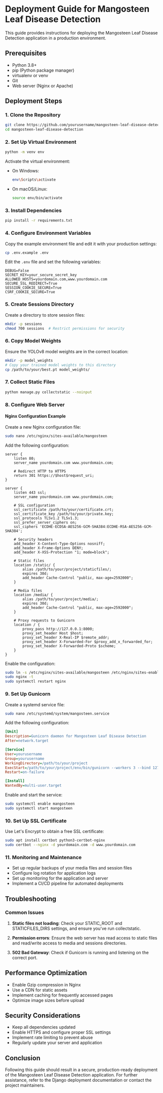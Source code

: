 # Deployment Guide for Mangosteen Leaf Disease Detection

This guide provides instructions for deploying the Mangosteen Leaf Disease Detection application in a production environment.

## Prerequisites

- Python 3.8+
- pip (Python package manager)
- virtualenv or venv
- Git
- Web server (Nginx or Apache)

## Deployment Steps

### 1. Clone the Repository

```bash
git clone https://github.com/yourusername/mangosteen-leaf-disease-detection.git
cd mangosteen-leaf-disease-detection
```

### 2. Set Up Virtual Environment

```bash
python -m venv env
```

Activate the virtual environment:

- On Windows:
  ```bash
  env\Scripts\activate
  ```
- On macOS/Linux:
  ```bash
  source env/bin/activate
  ```

### 3. Install Dependencies

```bash
pip install -r requirements.txt
```

### 4. Configure Environment Variables

Copy the example environment file and edit it with your production settings:

```bash
cp .env.example .env
```

Edit the `.env` file and set the following variables:

```
DEBUG=False
SECRET_KEY=your_secure_secret_key
ALLOWED_HOSTS=yourdomain.com,www.yourdomain.com
SECURE_SSL_REDIRECT=True
SESSION_COOKIE_SECURE=True
CSRF_COOKIE_SECURE=True
```

### 5. Create Sessions Directory

Create a directory to store session files:

```bash
mkdir -p sessions
chmod 700 sessions  # Restrict permissions for security
```

### 6. Copy Model Weights

Ensure the YOLOv8 model weights are in the correct location:

```bash
mkdir -p model_weights
# Copy your trained model weights to this directory
cp /path/to/your/best.pt model_weights/
```

### 7. Collect Static Files

```bash
python manage.py collectstatic --noinput
```

### 8. Configure Web Server

#### Nginx Configuration Example

Create a new Nginx configuration file:

```bash
sudo nano /etc/nginx/sites-available/mangosteen
```

Add the following configuration:

```nginx
server {
    listen 80;
    server_name yourdomain.com www.yourdomain.com;
    
    # Redirect HTTP to HTTPS
    return 301 https://$host$request_uri;
}

server {
    listen 443 ssl;
    server_name yourdomain.com www.yourdomain.com;
    
    # SSL configuration
    ssl_certificate /path/to/your/certificate.crt;
    ssl_certificate_key /path/to/your/private.key;
    ssl_protocols TLSv1.2 TLSv1.3;
    ssl_prefer_server_ciphers on;
    ssl_ciphers 'ECDHE-ECDSA-AES256-GCM-SHA384:ECDHE-RSA-AES256-GCM-SHA384';
    
    # Security headers
    add_header X-Content-Type-Options nosniff;
    add_header X-Frame-Options DENY;
    add_header X-XSS-Protection "1; mode=block";
    
    # Static files
    location /static/ {
        alias /path/to/your/project/staticfiles/;
        expires 30d;
        add_header Cache-Control "public, max-age=2592000";
    }
    
    # Media files
    location /media/ {
        alias /path/to/your/project/media/;
        expires 30d;
        add_header Cache-Control "public, max-age=2592000";
    }
    
    # Proxy requests to Gunicorn
    location / {
        proxy_pass http://127.0.0.1:8000;
        proxy_set_header Host $host;
        proxy_set_header X-Real-IP $remote_addr;
        proxy_set_header X-Forwarded-For $proxy_add_x_forwarded_for;
        proxy_set_header X-Forwarded-Proto $scheme;
    }
}
```

Enable the configuration:

```bash
sudo ln -s /etc/nginx/sites-available/mangosteen /etc/nginx/sites-enabled/
sudo nginx -t
sudo systemctl restart nginx
```

### 9. Set Up Gunicorn

Create a systemd service file:

```bash
sudo nano /etc/systemd/system/mangosteen.service
```

Add the following configuration:

```ini
[Unit]
Description=Gunicorn daemon for Mangosteen Leaf Disease Detection
After=network.target

[Service]
User=yourusername
Group=yourusername
WorkingDirectory=/path/to/your/project
ExecStart=/path/to/your/project/env/bin/gunicorn --workers 3 --bind 127.0.0.1:8000 main.wsgi:application
Restart=on-failure

[Install]
WantedBy=multi-user.target
```

Enable and start the service:

```bash
sudo systemctl enable mangosteen
sudo systemctl start mangosteen
```

### 10. Set Up SSL Certificate

Use Let's Encrypt to obtain a free SSL certificate:

```bash
sudo apt install certbot python3-certbot-nginx
sudo certbot --nginx -d yourdomain.com -d www.yourdomain.com
```

### 11. Monitoring and Maintenance

- Set up regular backups of your media files and session files
- Configure log rotation for application logs
- Set up monitoring for the application and server
- Implement a CI/CD pipeline for automated deployments

## Troubleshooting

### Common Issues

1. **Static files not loading**: Check your STATIC_ROOT and STATICFILES_DIRS settings, and ensure you've run collectstatic.

2. **Permission errors**: Ensure the web server has read access to static files and read/write access to media and sessions directories.

3. **502 Bad Gateway**: Check if Gunicorn is running and listening on the correct port.

## Performance Optimization

- Enable Gzip compression in Nginx
- Use a CDN for static assets
- Implement caching for frequently accessed pages
- Optimize image sizes before upload

## Security Considerations

- Keep all dependencies updated
- Enable HTTPS and configure proper SSL settings
- Implement rate limiting to prevent abuse
- Regularly update your server and application

## Conclusion

Following this guide should result in a secure, production-ready deployment of the Mangosteen Leaf Disease Detection application. For further assistance, refer to the Django deployment documentation or contact the project maintainers.